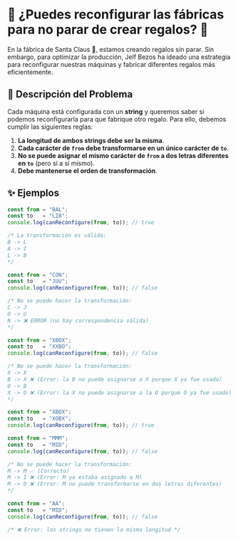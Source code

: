 # 🎄 ¿Puedes reconfigurar las fábricas para no parar de crear regalos? 🎁

En la fábrica de Santa Claus 🎅, estamos creando regalos sin parar. Sin embargo, para optimizar la producción, Jelf Bezos ha ideado una estrategia para reconfigurar nuestras máquinas y fabricar diferentes regalos más eficientemente.

## 📌 Descripción del Problema

Cada máquina está configurada con un **string** y queremos saber si podemos reconfigurarla para que fabrique otro regalo. Para ello, debemos cumplir las siguientes reglas:

1. **La longitud de ambos strings debe ser la misma**.  
2. **Cada carácter de `from` debe transformarse en un único carácter de `to`**.  
3. **No se puede asignar el mismo carácter de `from` a dos letras diferentes en `to`** (pero sí a sí mismo).  
4. **Debe mantenerse el orden de transformación**.

## ✨ Ejemplos

```js
const from = "BAL";
const to   = "LIB";
console.log(canReconfigure(from, to)); // true

/* La transformación es válida:
B -> L
A -> I
L -> B
*/

const from = "CON";
const to   = "JUU";
console.log(canReconfigure(from, to)); // false

/* No se puede hacer la transformación:
C -> J
O -> U
N -> ❌ ERROR (no hay correspondencia válida)
*/

const from = "XBOX";
const to   = "XXBO";
console.log(canReconfigure(from, to)); // false

/* No se puede hacer la transformación:
X -> X
B -> X ❌ (Error: la B no puede asignarse a X porque X ya fue usado)
O -> B
X -> O ❌ (Error: la X no puede asignarse a la O porque O ya fue usado)
*/

const from = "XBOX";
const to   = "XOBX";
console.log(canReconfigure(from, to)); // true

const from = "MMM";
const to   = "MID";
console.log(canReconfigure(from, to)); // false

/* No se puede hacer la transformación:
M -> M ✅ (Correcto)
M -> I ❌ (Error: M ya estaba asignado a M)
M -> D ❌ (Error: M no puede transformarse en dos letras diferentes)
*/

const from = "AA";
const to   = "MID";
console.log(canReconfigure(from, to)); // false

/* ❌ Error: los strings no tienen la misma longitud */
